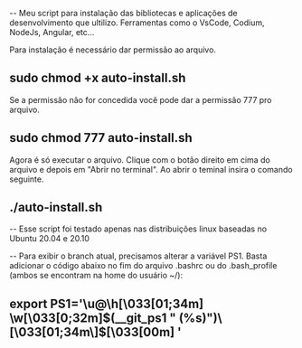 -- Meu script para instalação das bibliotecas e aplicações de desenvolvimento que ultilizo. Ferramentas como o VsCode, Codium, NodeJs, Angular, etc...

Para instalação é necessário dar permissão ao arquivo.

## sudo chmod +x auto-install.sh

Se a permissão não for concedida você pode dar a permissão 777 pro arquivo.

## sudo chmod 777 auto-install.sh

Agora é só executar o arquivo. Clique com o botão direito em cima do arquivo e depois em "Abrir no terminal". Ao abrir o teminal insira o comando seguinte.

## ./auto-install.sh

-- Esse script foi testado apenas nas distribuições linux baseadas no Ubuntu 20.04 e 20.10

-- Para exibir o branch atual, precisamos alterar a variável PS1. Basta adicionar o código abaixo no fim do arquivo .bashrc ou do .bash_profile (ambos se encontram na home do usuário ~/):

## export PS1='\u@\h\[\033[01;34m\] \w\[\033[0;32m\]$(__git_ps1 " (%s)")\[\033[01;34m\]$\[\033[00m\] '